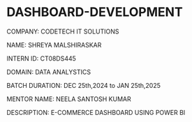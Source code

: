 # DASHBOARD-DEVELOPMENT

COMPANY: CODETECH IT SOLUTIONS

NAME: SHREYA MALSHIRASKAR

INTERN ID: CT08DS445

DOMAIN: DATA ANALYSTICS

BATCH DURATION: DEC 25th,2024 to JAN 25th,2025

MENTOR NAME: NEELA SANTOSH KUMAR

DESCRIPTION: E-COMMERCE DASHBOARD USING POWER BI 
